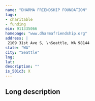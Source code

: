 ```yaml
---
name: "DHARMA FRIENDSHIP FOUNDATION"
tags:
- charitable
- funding
ein: 911335066
homepage: "www.dharmafriendship.org"
address: |
 2109 31st Ave S, \nSeattle, WA 98144
state: "WA"
city: "Seattle"
lng: 
lat: 
description: ""
is_501c3: X
---
```


## Long description


